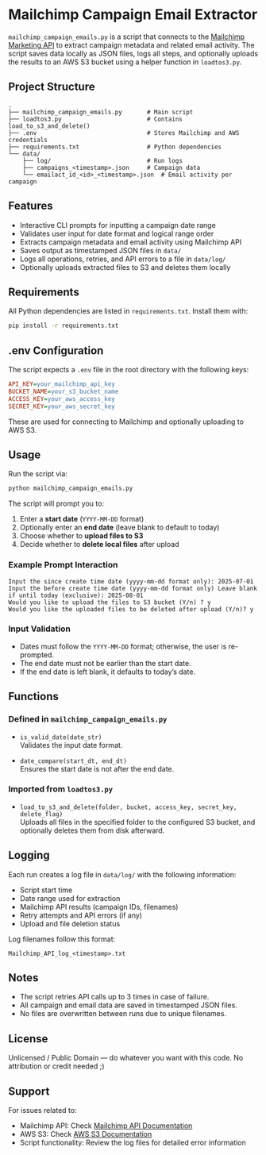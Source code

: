# Mailchimp Campaign Email Extractor

`mailchimp_campaign_emails.py` is a script that connects to the [Mailchimp Marketing API](https://mailchimp.com/developer/marketing/api/) to extract campaign metadata and related email activity. The script saves data locally as JSON files, logs all steps, and optionally uploads the results to an AWS S3 bucket using a helper function in `loadtos3.py`.

## Project Structure

```
.
├── mailchimp_campaign_emails.py       # Main script
├── loadtos3.py                        # Contains load_to_s3_and_delete()
├── .env                               # Stores Mailchimp and AWS credentials
├── requirements.txt                   # Python dependencies
└── data/
    ├── log/                           # Run logs
    ├── campaigns_<timestamp>.json     # Campaign data
    └── emailact_id_<id>_<timestamp>.json  # Email activity per campaign
```

## Features

- Interactive CLI prompts for inputting a campaign date range
- Validates user input for date format and logical range order
- Extracts campaign metadata and email activity using Mailchimp API
- Saves output as timestamped JSON files in `data/`
- Logs all operations, retries, and API errors to a file in `data/log/`
- Optionally uploads extracted files to S3 and deletes them locally

## Requirements

All Python dependencies are listed in `requirements.txt`. Install them with:

```bash
pip install -r requirements.txt
```

## .env Configuration

The script expects a `.env` file in the root directory with the following keys:

```ini
API_KEY=your_mailchimp_api_key
BUCKET_NAME=your_s3_bucket_name
ACCESS_KEY=your_aws_access_key
SECRET_KEY=your_aws_secret_key
```

These are used for connecting to Mailchimp and optionally uploading to AWS S3.

## Usage

Run the script via:

```bash
python mailchimp_campaign_emails.py
```

The script will prompt you to:

1. Enter a **start date** (`YYYY-MM-DD` format)
2. Optionally enter an **end date** (leave blank to default to today)
3. Choose whether to **upload files to S3**
4. Decide whether to **delete local files** after upload

### Example Prompt Interaction

```
Input the since create time date (yyyy-mm-dd format only): 2025-07-01
Input the before create time date (yyyy-mm-dd format only) Leave blank if until today (exclusive): 2025-08-01
Would you like to upload the files to S3 bucket (Y/n) ? y
Would you like the uploaded files to be deleted after upload (Y/n)? y
```

### Input Validation

- Dates must follow the `YYYY-MM-DD` format; otherwise, the user is re-prompted.
- The end date must not be earlier than the start date.
- If the end date is left blank, it defaults to today’s date.

## Functions

### Defined in `mailchimp_campaign_emails.py`

- `is_valid_date(date_str)`  
  Validates the input date format.

- `date_compare(start_dt, end_dt)`  
  Ensures the start date is not after the end date.

### Imported from `loadtos3.py`

- `load_to_s3_and_delete(folder, bucket, access_key, secret_key, delete_flag)`  
  Uploads all files in the specified folder to the configured S3 bucket, and optionally deletes them from disk afterward.

## Logging

Each run creates a log file in `data/log/` with the following information:

- Script start time
- Date range used for extraction
- Mailchimp API results (campaign IDs, filenames)
- Retry attempts and API errors (if any)
- Upload and file deletion status

Log filenames follow this format:

```
Mailchimp_API_log_<timestamp>.txt
```

## Notes

- The script retries API calls up to 3 times in case of failure.
- All campaign and email data are saved in timestamped JSON files.
- No files are overwritten between runs due to unique filenames.

## License

Unlicensed / Public Domain — do whatever you want with this code. No attribution or credit needed ;)

## Support

For issues related to:

- Mailchimp API: Check [Mailchimp API Documentation](https://mailchimp.com/developer/marketing/api/)
- AWS S3: Check [AWS S3 Documentation](https://docs.aws.amazon.com/s3/)
- Script functionality: Review the log files for detailed error information
